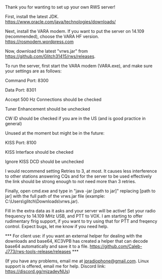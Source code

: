 Thank you for wanting to set up your own RWS server!


First, install the latest JDK.
https://www.oracle.com/java/technologies/downloads/


Next, install the VARA modem. If you want to put the server on 14.109 (recommended), choose the VARA HF version.
https://rosmodem.wordpress.com


Now, download the latest "vrws.jar" from https://github.com/Glitch31415/rws/releases.


To run the server, first start the VARA modem (VARA.exe), and make sure your settings are as follows:


Command Port: 8300

Data Port: 8301

Accept 500 Hz Connections should be checked

Tuner Enhancement should be unchecked

CW ID should be checked if you are in the US (and is good practice in general)


Unused at the moment but might be in the future:

KISS Port: 8100

KISS Interface should be checked

Ignore KISS DCD should be unchecked


I would recommend setting Retries to 3, at most. It causes less interference to other stations answering CQs and for the server to be used effectively the link should be strong enough to not need more than 3 retries.


Finally, open cmd.exe and type in "java -jar [path to jar]" replacing [path to jar] with the full path of the vrws.jar file (example: C:\Users\glitch\Downloads\vrws.jar).

Fill in the extra data as it asks and your server will be active! Set your radio frequency to 14.109 MHz USB, and PTT to VOX. I am starting to offer rudimentary flrig support, if you want to try using that for PTT and freqency control. Expect bugs, let me know if you need help.


*** For client use: if you want an external helper for dealing with the downloads and base64, KC3VPB has created a helper that can decode base64 automatically and save it to a file. https://github.com/Caleb-J773/rws-tools-release/releases ***


(If you have any problems, email me at jpradiophone@gmail.com. Linux support is offered, email me for help. Discord link: https://discord.gg/mjzadeyNUs)
